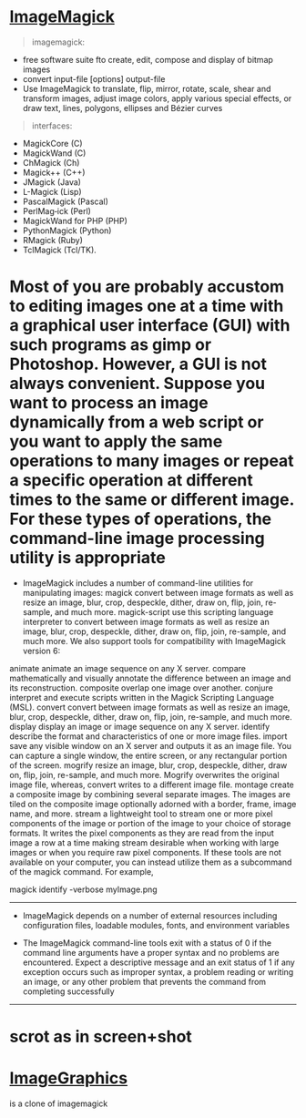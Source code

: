 [ImageMagick](http://www.imagemagick.org/)
==========================================

> imagemagick:

- free software suite fto create, edit, compose and display of bitmap images
- convert input-file [options] output-file
- Use ImageMagick to translate, flip, mirror, rotate, scale, shear and transform images, adjust image  colors,
       apply various special effects, or draw text, lines, polygons, ellipses and Bézier curves
> interfaces:
- MagickCore (C)
- MagickWand (C)
- ChMagick (Ch)
- Magick++ (C++)
- JMagick (Java)
- L-Magick (Lisp)
- PascalMagick (Pascal)
- PerlMag‐ick (Perl)
- MagickWand for PHP (PHP)
- PythonMagick (Python)
- RMagick (Ruby)
- TclMagick (Tcl/TK).

# Most of you are probably accustom to editing images one at a time with a graphical user interface (GUI) with such programs as gimp or Photoshop. However, a GUI is not always convenient. Suppose you want to process an image dynamically from  a  web script  or you want to apply the same operations to many images or repeat a specific operation at different times to the same or different image. For these types of operations, the command-line image processing utility is appropriate

- ImageMagick includes a number of command-line utilities for manipulating images:
magick
convert between image formats as well as resize an image, blur, crop, despeckle, dither, draw on, flip, join, re-sample, and much more.
magick-script
use this scripting language interpreter to convert between image formats as well as resize an image, blur, crop, despeckle, dither, draw on, flip, join, re-sample, and much more.
We also support tools for compatibility with ImageMagick version 6:

animate
animate an image sequence on any X server.
compare
mathematically and visually annotate the difference between an image and its reconstruction.
composite
overlap one image over another.
conjure
interpret and execute scripts written in the Magick Scripting Language (MSL).
convert
convert between image formats as well as resize an image, blur, crop, despeckle, dither, draw on, flip, join, re-sample, and much more.
display
display an image or image sequence on any X server.
identify
describe the format and characteristics of one or more image files.
import
save any visible window on an X server and outputs it as an image file. You can capture a single window, the entire screen, or any rectangular portion of the screen.
mogrify
resize an image, blur, crop, despeckle, dither, draw on, flip, join, re-sample, and much more. Mogrify overwrites the original image file, whereas, convert writes to a different image file.
montage
create a composite image by combining several separate images. The images are tiled on the composite image optionally adorned with a border, frame, image name, and more.
stream
a lightweight tool to stream one or more pixel components of the image or portion of the image to your choice of storage formats. It writes the pixel components as they are read from the input image a row at a time making stream desirable when working with large images or when you require raw pixel components.
If these tools are not available on your computer, you can instead utilize them as a subcommand of the magick command. For example,

magick identify -verbose myImage.png

---------------------------------------------------------------------------------------------------------------
- ImageMagick depends on a number of external resources including configuration files, loadable modules, fonts, and environment variables

- The ImageMagick command-line tools exit with a status of 0 if the command line arguments have a proper syntax and no problems are encountered. Expect a descriptive message and an exit status of 1 if any exception occurs such as improper syntax, a problem reading or writing an image, or any other problem that prevents the command from completing successfully


---------------------------------------------------------------------------------------------------------------

 # scrot as in screen+shot


# [ImageGraphics](http://www.imagegraphics.org/)
is a clone of imagemagick
